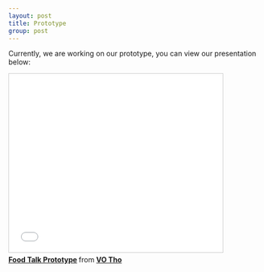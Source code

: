 ```yaml
---
layout: post
title: Prototype
group: post
---
```


Currently, we are working on our prototype, you can view our presentation below:

<iframe src="//www.slideshare.net/slideshow/embed_code/key/eKBFCcbFksloVB" width="425" height="355" frameborder="0" marginwidth="0" marginheight="0" scrolling="no" style="border:1px solid #CCC; border-width:1px; margin-bottom:5px; max-width: 100%;" allowfullscreen> </iframe> <div style="margin-bottom:5px"> <strong> <a href="//www.slideshare.net/tuongtho/food-talk-prototype-51140410" title="Food Talk Prototype" target="_blank">Food Talk Prototype</a> </strong> from <strong><a href="//www.slideshare.net/tuongtho" target="_blank">VO Tho</a></strong> </div>